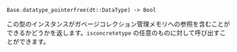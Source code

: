 ```
Base.datatype_pointerfree(dt::DataType) -> Bool
```

この型のインスタンスがガベージコレクション管理メモリへの参照を含むことができるかどうかを返します。`isconcretetype` の任意のものに対して呼び出すことができます。
